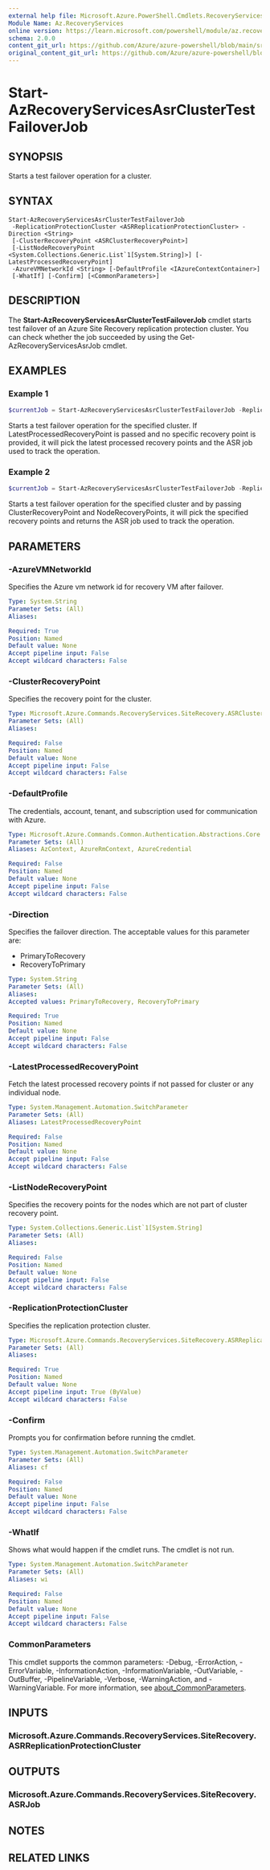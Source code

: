 ```yaml
---
external help file: Microsoft.Azure.PowerShell.Cmdlets.RecoveryServices.SiteRecovery.dll-Help.xml
Module Name: Az.RecoveryServices
online version: https://learn.microsoft.com/powershell/module/az.recoveryservices/start-azrecoveryservicesasrclustertestfailoverjob
schema: 2.0.0
content_git_url: https://github.com/Azure/azure-powershell/blob/main/src/RecoveryServices/RecoveryServices/help/Start-AzRecoveryServicesAsrClusterTestFailoverJob.md
original_content_git_url: https://github.com/Azure/azure-powershell/blob/main/src/RecoveryServices/RecoveryServices/help/Start-AzRecoveryServicesAsrClusterTestFailoverJob.md
---
```


# Start-AzRecoveryServicesAsrClusterTestFailoverJob

## SYNOPSIS
Starts a test failover operation for a cluster.

## SYNTAX

```
Start-AzRecoveryServicesAsrClusterTestFailoverJob
 -ReplicationProtectionCluster <ASRReplicationProtectionCluster> -Direction <String>
 [-ClusterRecoveryPoint <ASRClusterRecoveryPoint>]
 [-ListNodeRecoveryPoint <System.Collections.Generic.List`1[System.String]>] [-LatestProcessedRecoveryPoint]
 -AzureVMNetworkId <String> [-DefaultProfile <IAzureContextContainer>]
 [-WhatIf] [-Confirm] [<CommonParameters>]
```

## DESCRIPTION
The **Start-AzRecoveryServicesAsrClusterTestFailoverJob** cmdlet starts test failover of an Azure Site Recovery replication protection cluster.
You can check whether the job succeeded by using the Get-AzRecoveryServicesAsrJob cmdlet.

## EXAMPLES

### Example 1
```powershell
$currentJob = Start-AzRecoveryServicesAsrClusterTestFailoverJob -ReplicationProtectionCluster $protectionCluster -Direction PrimaryToRecovery -AzureVMNetworkId $TestRecoveryNetwork -LatestProcessedRecoveryPoint
```

Starts a test failover operation for the specified cluster. If LatestProcessedRecoveryPoint is passed and no specific recovery point is provided, it will pick the latest processed recovery points and the ASR job used to track the operation.

### Example 2
```powershell
$currentJob = Start-AzRecoveryServicesAsrClusterTestFailoverJob -ReplicationProtectionCluster $protectionCluster -Direction PrimaryToRecovery -AzureVMNetworkId $TestRecoveryNetwork -ClusterRecoveryPoint $clusterRecoveryPoint -ListNodeRecoveryPoint $nodeRecoveryPoints
```

Starts a test failover operation for the specified cluster and by passing ClusterRecoveryPoint and NodeRecoveryPoints, it will pick the specified recovery points and returns the ASR job used to track the operation.

## PARAMETERS

### -AzureVMNetworkId
Specifies the Azure vm network id for recovery VM after failover.

```yaml
Type: System.String
Parameter Sets: (All)
Aliases:

Required: True
Position: Named
Default value: None
Accept pipeline input: False
Accept wildcard characters: False
```

### -ClusterRecoveryPoint
Specifies the recovery point for the cluster.

```yaml
Type: Microsoft.Azure.Commands.RecoveryServices.SiteRecovery.ASRClusterRecoveryPoint
Parameter Sets: (All)
Aliases:

Required: False
Position: Named
Default value: None
Accept pipeline input: False
Accept wildcard characters: False
```

### -DefaultProfile
The credentials, account, tenant, and subscription used for communication with Azure.

```yaml
Type: Microsoft.Azure.Commands.Common.Authentication.Abstractions.Core.IAzureContextContainer
Parameter Sets: (All)
Aliases: AzContext, AzureRmContext, AzureCredential

Required: False
Position: Named
Default value: None
Accept pipeline input: False
Accept wildcard characters: False
```

### -Direction
Specifies the failover direction.
The acceptable values for this parameter are:

- PrimaryToRecovery
- RecoveryToPrimary

```yaml
Type: System.String
Parameter Sets: (All)
Aliases:
Accepted values: PrimaryToRecovery, RecoveryToPrimary

Required: True
Position: Named
Default value: None
Accept pipeline input: False
Accept wildcard characters: False
```

### -LatestProcessedRecoveryPoint
Fetch the latest processed recovery points if not passed for cluster or any individual node.

```yaml
Type: System.Management.Automation.SwitchParameter
Parameter Sets: (All)
Aliases: LatestProcessedRecoveryPoint

Required: False
Position: Named
Default value: None
Accept pipeline input: False
Accept wildcard characters: False
```

### -ListNodeRecoveryPoint
Specifies the recovery points for the nodes which are not part of cluster recovery point.

```yaml
Type: System.Collections.Generic.List`1[System.String]
Parameter Sets: (All)
Aliases:

Required: False
Position: Named
Default value: None
Accept pipeline input: False
Accept wildcard characters: False
```

### -ReplicationProtectionCluster
Specifies the replication protection cluster.

```yaml
Type: Microsoft.Azure.Commands.RecoveryServices.SiteRecovery.ASRReplicationProtectionCluster
Parameter Sets: (All)
Aliases:

Required: True
Position: Named
Default value: None
Accept pipeline input: True (ByValue)
Accept wildcard characters: False
```

### -Confirm
Prompts you for confirmation before running the cmdlet.

```yaml
Type: System.Management.Automation.SwitchParameter
Parameter Sets: (All)
Aliases: cf

Required: False
Position: Named
Default value: None
Accept pipeline input: False
Accept wildcard characters: False
```

### -WhatIf
Shows what would happen if the cmdlet runs.
The cmdlet is not run.

```yaml
Type: System.Management.Automation.SwitchParameter
Parameter Sets: (All)
Aliases: wi

Required: False
Position: Named
Default value: None
Accept pipeline input: False
Accept wildcard characters: False
```

### CommonParameters
This cmdlet supports the common parameters: -Debug, -ErrorAction, -ErrorVariable, -InformationAction, -InformationVariable, -OutVariable, -OutBuffer, -PipelineVariable, -Verbose, -WarningAction, and -WarningVariable. For more information, see [about_CommonParameters](http://go.microsoft.com/fwlink/?LinkID=113216).

## INPUTS

### Microsoft.Azure.Commands.RecoveryServices.SiteRecovery.ASRReplicationProtectionCluster

## OUTPUTS

### Microsoft.Azure.Commands.RecoveryServices.SiteRecovery.ASRJob

## NOTES

## RELATED LINKS
